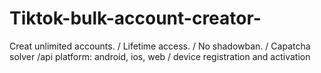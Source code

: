 # Tiktok-bulk-account-creator-
Creat unlimited accounts. / Lifetime access. / No shadowban. / Capatcha solver /api platform: android, ios, web / device registration and activation
